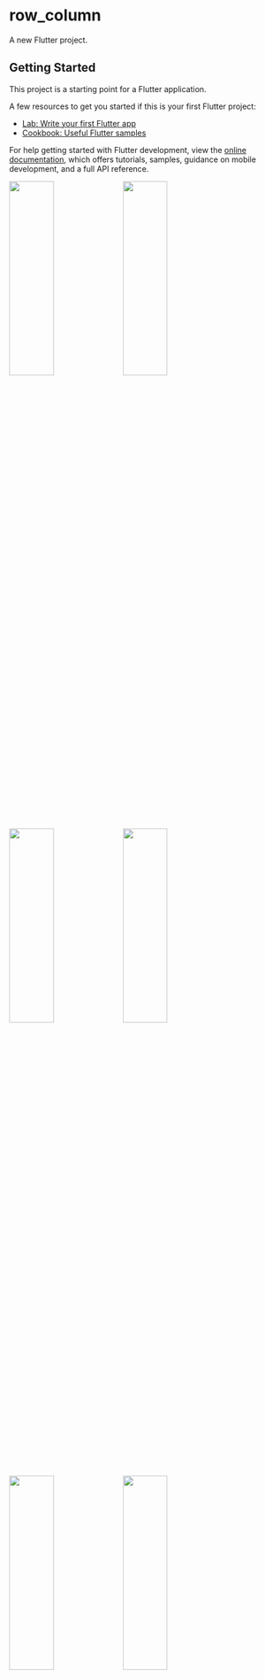 # row_column

A new Flutter project.

## Getting Started

This project is a starting point for a Flutter application.

A few resources to get you started if this is your first Flutter project:

- [Lab: Write your first Flutter app](https://docs.flutter.dev/get-started/codelab)
- [Cookbook: Useful Flutter samples](https://docs.flutter.dev/cookbook)

For help getting started with Flutter development, view the
[online documentation](https://docs.flutter.dev/), which offers tutorials,
samples, guidance on mobile development, and a full API reference.

<p>
  <img src="https://user-images.githubusercontent.com/119835333/217525889-10a65400-1b5e-4f2d-975a-0d3f4c487ed4.PNG"height="30%" width="40%">
  <img src="https://user-images.githubusercontent.com/119835333/217525902-02045002-7ff9-42d5-a0d5-f1e5799e1491.PNG"height="30%" width="40%">
  <img src="https://user-images.githubusercontent.com/119835333/217525924-ca87d83e-9c4c-449b-9aed-94adaa3befaa.PNG"height="30%" width="40%">
  <img src="https://user-images.githubusercontent.com/119835333/217525937-3ff5118c-ed83-4da7-a0d4-65317ca5ee00.PNG"height="30%" width="40%">
  <img src="https://user-images.githubusercontent.com/119835333/217525956-c113f31a-cb8f-4c60-a6b5-b236029a8673.PNG"height="30%" width="40%">
  <img src="https://user-images.githubusercontent.com/119835333/217525974-ed5e3486-14e9-43fa-ac3c-a3512c921630.PNG"height="30%" width="40%">
</p>
